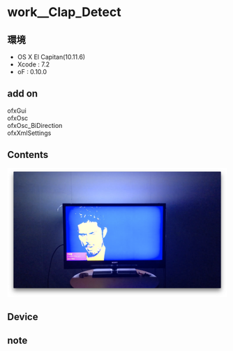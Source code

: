 # work__Clap_Detect #

## 環境 ##
*	OS X El Capitan(10.11.6)
*	Xcode : 7.2
*	oF : 0.10.0

## add on ##
ofxGui  
ofxOsc  
ofxOsc_BiDirection  
ofxXmlSettings  
  
## Contents ##
![image](./image_0.png) 

## Device ##


## note ##






